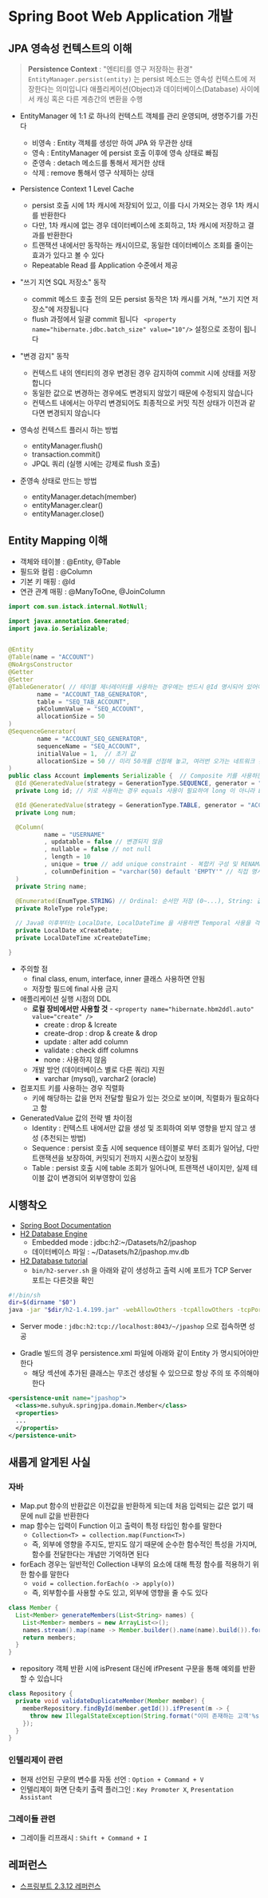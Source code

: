 # Spring Boot Web Application 개발


## JPA 영속성 컨텍스트의 이해
> **Persistence Context** : "엔티티를 영구 저장하는 환경"
> `EntityManager.persist(entity)` 는 persist 메소드는 영속성 컨텍스트에 저장한다는 의미입니다 
> 애플리케이션(Object)과 데이터베이스(Database) 사이에서 캐싱 혹은 다른 계층간의 변환을 수행

* EntityManager 에 1:1 로 하나의 컨텍스트 객체를 관리 운영되며, 생명주기를 가진다
  - 비영속 : Entity 객체를 생성만 하여 JPA 와 무관한 상태
  - 영속 : EntityManager 에 persist 호출 이후에 영속 상태로 빠짐
  - 준영속 : detach 메소드를 통해서 제거한 상태 
  - 삭제 : remove 통해서 영구 삭제하는 상태

* Persistence Context 1 Level Cache
  - persist 호출 시에 1차 캐시에 저장되어 있고, 이를 다시 가져오는 경우 1차 캐시를 반환한다
  - 다만, 1차 캐시에 없는 경우 데이터베이스에 조회하고, 1차 캐시에 저장하고 결과를 반환한다
  - 트랜잭션 내에서만 동작하는 캐시이므로, 동일한 데이터베이스 조회를 줄이는 효과가 있다고 볼 수 있다
  - Repeatable Read 를 Application 수준에서 제공

* "쓰기 지연 SQL 저장소" 동작
  - commit 메소드 호출 전의 모든 persist 동작은 1차 캐시를 거쳐, "쓰기 지연 저장소"에 저장됩니다
  - flush 과정에서 일괄 commit 됩니다 ` <property name="hibernate.jdbc.batch_size" value="10"/>` 설정으로 조정이 됩니다

* "변경 감지" 동작
  - 컨텍스트 내의 엔티티의 경우 변경된 경우 감지하여 commit 시에 상태를 저장합니다
  - 동일한 값으로 변경하는 경우에도 변경되지 않았기 때문에 수정되지 않습니다
  - 컨텍스트 내에서는 아무리 변경되어도 최종적으로 커밋 직전 상태가 이전과 같다면 변경되지 않습니다
  
* 영속성 컨텍스트 플러시 하는 방법
  - entityManager.flush()
  - transaction.commit()
  - JPQL 쿼리 (실행 시에는 강제로 flush 호출)

* 준영속 상태로 만드는 방법
  - entityManager.detach(member)
  - entityManager.clear()
  - entityManager.close()

## Entity Mapping 이해

* 객체와 테이블 : @Entity, @Table
* 필드와 컬럼 : @Column
* 기본 키 매핑 : @Id
* 연관 관계 매핑 : @ManyToOne, @JoinColumn

```java
import com.sun.istack.internal.NotNull;

import javax.annotation.Generated;
import java.io.Serializable;


@Entity
@Table(name = "ACCOUNT")
@NoArgsConstructor
@Getter
@Setter
@TableGenerator( // 테이블 제너레이터를 사용하는 경우에는 반드시 @Id 명시되어 있어야 테이블 생성이 됩니다
        name = "ACCOUNT_TAB_GENERATOR",
        table = "SEQ_TAB_ACCOUNT",
        pkColumnValue = "SEQ_ACCOUNT",
        allocationSize = 50
)
@SequenceGenerator(
        name = "ACCOUNT_SEQ_GENERATOR",
        sequenceName = "SEQ_ACCOUNT",
        initialValue = 1,  // 초기 값
        allocationSize = 50 // 미리 50개를 선점해 놓고, 여러번 오가는 네트워크 횟수를 줄이기 워한 방법
)
public class Account implements Serializable {  // Composite 키를 사용하는 경우는 반드시 직렬화 가능해야 합니다
  @Id @GeneratedValue(strategy = GenerationType.SEQUENCE, generator = "ACCOUNT_SEQ_GENERATOR")
  private Long id; // 키로 사용하는 경우 equals 사용이 필요하여 long 이 아니라 Long 클래스여야 합니다

  @Id @GeneratedValue(strategy = GenerationType.TABLE, generator = "ACCOUNT_TAB_GENERATOR")
  private Long num;

  @Column(
          name = "USERNAME"
          , updatable = false // 변경되지 않음
          , nullable = false // not null
          , length = 10
          , unique = true // add unique constraint - 복합키 구성 및 RENAME 할 수 없으므로
          , columnDefinition = "varchar(50) default 'EMPTY'" // 직접 명시
  )
  private String name;
  
  @Enumerated(EnumType.STRING) // Ordinal: 순서만 저장 (0~...), String: 값을 저장 (ADMIN ...)
  private RoleType roleType;

  // Java8 이후부터는 LocalDate, LocalDateTime 을 사용하면 Temporal 사용을 걱정할 필요가 없음
  private LocalDate xCreateDate;
  private LocalDateTime xCreateDateTime;

}
```
* 주의할 점
  - final class, enum, interface, inner 클래스 사용하면 안됨
  - 저장할 필드에 final 사용 금지
* 애플리케이션 실행 시점의 DDL
  - **로컬 장비에서만 사용할 것** - `<property name="hibernate.hbm2ddl.auto" value="create" />`
    - create : drop & lcreate
    - create-drop : drop & create & drop
    - update : alter add column
    - validate : check diff columns
    - none : 사용하지 않음
  - 개발 방언 (데이터베이스 별로 다른 쿼리) 지원
    - varchar (mysql), varchar2 (oracle)
* 컴포지트 키를 사용하는 경우 직렬화
  - 키에 해당하는 값을 먼저 전달할 필요가 있는 것으로 보이며, 직렬화가 필요하다고 함
* GeneratedValue 값의 전략 별 차이점
  - Identity : 컨텍스트 내에서만 값을 생성 및 조회하여 외부 영향을 받지 않고 생성 (추천되는 방법)
  - Sequence : persist 호출 시에 sequence 테이블로 부터 조회가 일어남, 다만 트랜잭션을 보장하여, 커밋되기 전까지 시퀀스값이 보장됨
  - Table : persist 호출 시에 table 조회가 일어나며, 트랜잭션 내이지만, 실제 테이블 값이 변경되어 외부영향이 있음


## 시행착오
* [Spring Boot Documentation](https://spring.io/projects/spring-boot#learn)
* [H2 Database Engine](https://www.h2database.com/html/main.html)
  - Embedded mode : jdbc:h2:~/Datasets/h2/jpashop
  - 데이터베이스 파일 : ~/Datasets/h2/jpashop.mv.db
* [H2 Database tutorial](http://www.h2database.com/html/tutorial.html)
  - `bin/h2-server.sh` 을 아래와 같이 생성하고 출력 시에 포트가 TCP Server 포트는 다른것을 확인
```bash
#!/bin/sh
dir=$(dirname "$0")
java -jar "$dir/h2-1.4.199.jar" -webAllowOthers -tcpAllowOthers -tcpPort 8043
```
  - Server mode : `jdbc:h2:tcp://localhost:8043/~/jpashop` 으로 접속하면 성공
* Gradle 빌드의 경우 persistence.xml 파일에 아래와 같이 Entity 가 명시되어야만 한다
  - 해당 섹션에 추가된 클래스는 무조건 생성될 수 있으므로 항상 주의 또 주의해야 한다
```xml
<persistence-unit name="jpashop">
  <class>me.suhyuk.springjpa.domain.Member</class>
  <properties>
  ...
  </propertis>
</persistence-unit>
```


## 새롭게 알게된 사실

### 자바
* Map.put 함수의 반환값은 이전값을 반환하게 되는데 처음 입력되는 값은 없기 때문에 null 값을 반환한다
* map 함수는 입력이 Function 이고 출력이 특정 타입인 함수를 말한다
  - `Collection<T> = collection.map(Function<T>)`
  - 즉, 외부에 영향을 주지도, 받지도 않기 때문에 순수한 함수적인 특성을 가지며, 함수를 전달한다는 개념만 기억하면 된다
* forEach 경우는 일반적인 Collection 내부의 요소에 대해 특정 함수를 적용하기 위한 함수를 말한다
  - `void = collection.forEach(o -> apply(o))`
  - 즉, 외부함수를 사용할 수도 있고, 외부에 영향을 줄 수도 있다
```java
class Member {
  List<Member> generateMembers(List<String> names) {
    List<Member> members = new ArrayList<>();
    names.stream().map(name -> Member.builder().name(name).build()).forEach(member -> members.add(memberRepository.save(member)));
    return members;
  }
}
```
* repository 객체 반환 시에 isPresent 대신에 ifPresent 구문을 통해 예외를 반환할 수 있습니다
```java
class Repository {
  private void validateDuplicateMember(Member member) {
    memberRepository.findById(member.getId()).ifPresent(m -> {
      throw new IllegalStateException(String.format("이미 존재하는 고객'%s' 입니다", m));
    });
  }
}
```


### 인텔리제이 관련
* 현재 선언된 구문의 변수를 자동 선언 : `Option + Command + V`
* 인텔리제이 화면 단축키 출력 플러그인 : `Key Promoter X`, `Presentation Assistant`

### 그레이들 관련
* 그레이들 리프래시 : `Shift + Command + I`

## 레퍼런스
* [스프링부트 2.3.12 레퍼런스](https://docs.spring.io/spring-boot/docs/2.3.12.RELEASE/reference/html)
